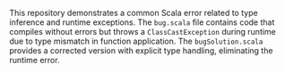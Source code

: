 This repository demonstrates a common Scala error related to type inference and runtime exceptions. The `bug.scala` file contains code that compiles without errors but throws a `ClassCastException` during runtime due to type mismatch in function application. The `bugSolution.scala` provides a corrected version with explicit type handling, eliminating the runtime error.